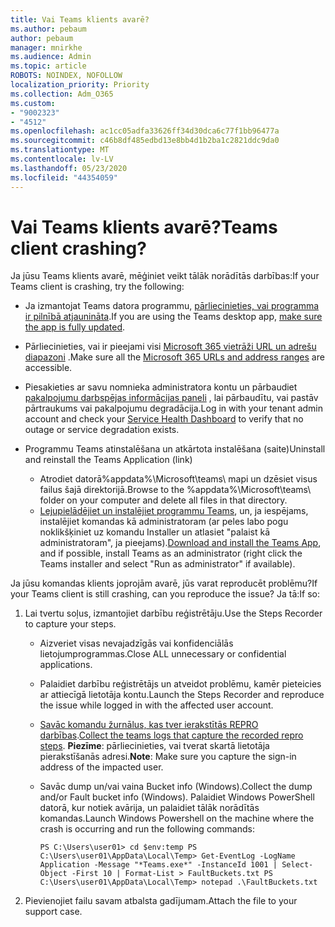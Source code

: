 ```yaml
---
title: Vai Teams klients avarē?
ms.author: pebaum
author: pebaum
manager: mnirkhe
ms.audience: Admin
ms.topic: article
ROBOTS: NOINDEX, NOFOLLOW
localization_priority: Priority
ms.collection: Adm_O365
ms.custom:
- "9002323"
- "4512"
ms.openlocfilehash: ac1cc05adfa33626ff34d30dca6c77f1bb96477a
ms.sourcegitcommit: c46b8df485edbd13e8bb4d1b2ba1c2821ddc9da0
ms.translationtype: MT
ms.contentlocale: lv-LV
ms.lasthandoff: 05/23/2020
ms.locfileid: "44354059"
---
```

# <a name="teams-client-crashing"></a><span data-ttu-id="97b69-102">Vai Teams klients avarē?</span><span class="sxs-lookup"><span data-stu-id="97b69-102">Teams client crashing?</span></span>

<span data-ttu-id="97b69-103">Ja jūsu Teams klients avarē, mēģiniet veikt tālāk norādītās darbības:</span><span class="sxs-lookup"><span data-stu-id="97b69-103">If your Teams client is crashing, try the following:</span></span>

- <span data-ttu-id="97b69-104">Ja izmantojat Teams datora programmu, [pārliecinieties, vai programma ir pilnībā atjaunināta](https://support.office.com/article/Update-Microsoft-Teams-535a8e4b-45f0-4f6c-8b3d-91bca7a51db1).</span><span class="sxs-lookup"><span data-stu-id="97b69-104">If you are using the Teams desktop app, [make sure the app is fully updated](https://support.office.com/article/Update-Microsoft-Teams-535a8e4b-45f0-4f6c-8b3d-91bca7a51db1).</span></span>

- <span data-ttu-id="97b69-105">Pārliecinieties, vai ir pieejami visi [Microsoft 365 vietrāži URL un adrešu diapazoni](https://docs.microsoft.com/microsoftteams/connectivity-issues) .</span><span class="sxs-lookup"><span data-stu-id="97b69-105">Make sure all the [Microsoft 365 URLs and address ranges](https://docs.microsoft.com/microsoftteams/connectivity-issues) are accessible.</span></span>

- <span data-ttu-id="97b69-106">Piesakieties ar savu nomnieka administratora kontu un pārbaudiet [pakalpojumu darbspējas informācijas paneli](https://docs.microsoft.com/office365/enterprise/view-service-health) , lai pārbaudītu, vai pastāv pārtraukums vai pakalpojumu degradācija.</span><span class="sxs-lookup"><span data-stu-id="97b69-106">Log in with your tenant admin account and check your [Service Health Dashboard](https://docs.microsoft.com/office365/enterprise/view-service-health) to verify that no outage or service degradation exists.</span></span>

- <span data-ttu-id="97b69-107">Programmu Teams atinstalēšana un atkārtota instalēšana (saite)</span><span class="sxs-lookup"><span data-stu-id="97b69-107">Uninstall and reinstall the Teams Application (link)</span></span>
    - <span data-ttu-id="97b69-108">Atrodiet datorā%appdata%\Microsoft\teams\ mapi un dzēsiet visus failus šajā direktorijā.</span><span class="sxs-lookup"><span data-stu-id="97b69-108">Browse to the %appdata%\Microsoft\teams\ folder on your computer and delete all files in that directory.</span></span>
    - <span data-ttu-id="97b69-109">[Lejupielādējiet un instalējiet programmu Teams](https://www.microsoft.com/microsoft-365/microsoft-teams/group-chat-software#office-DesktopAppDownload-ofoushy), un, ja iespējams, instalējiet komandas kā administratoram (ar peles labo pogu noklikšķiniet uz komandu Installer un atlasiet "palaist kā administratoram", ja pieejams).</span><span class="sxs-lookup"><span data-stu-id="97b69-109">[Download and install the Teams App](https://www.microsoft.com/microsoft-365/microsoft-teams/group-chat-software#office-DesktopAppDownload-ofoushy), and if possible, install Teams as an administrator (right click the Teams installer and select "Run as administrator" if available).</span></span>

<span data-ttu-id="97b69-110">Ja jūsu komandas klients joprojām avarē, jūs varat reproducēt problēmu?</span><span class="sxs-lookup"><span data-stu-id="97b69-110">If your Teams client is still crashing, can you reproduce the issue?</span></span> <span data-ttu-id="97b69-111">Ja tā:</span><span class="sxs-lookup"><span data-stu-id="97b69-111">If so:</span></span>

1. <span data-ttu-id="97b69-112">Lai tvertu soļus, izmantojiet darbību reģistrētāju.</span><span class="sxs-lookup"><span data-stu-id="97b69-112">Use the Steps Recorder to capture your steps.</span></span>
    - <span data-ttu-id="97b69-113">Aizveriet visas nevajadzīgās vai konfidenciālās lietojumprogrammas.</span><span class="sxs-lookup"><span data-stu-id="97b69-113">Close ALL unnecessary or confidential applications.</span></span>
    - <span data-ttu-id="97b69-114">Palaidiet darbību reģistrētājs un atveidot problēmu, kamēr pieteicies ar attiecīgā lietotāja kontu.</span><span class="sxs-lookup"><span data-stu-id="97b69-114">Launch the Steps Recorder and reproduce the issue while logged in with the affected user account.</span></span>
    - <span data-ttu-id="97b69-115">[Savāc komandu žurnālus, kas tver ierakstītās REPRO darbības](https://docs.microsoft.com/microsoftteams/log-files).</span><span class="sxs-lookup"><span data-stu-id="97b69-115">[Collect the teams logs that capture the recorded repro steps](https://docs.microsoft.com/microsoftteams/log-files).</span></span> <span data-ttu-id="97b69-116">**Piezīme**: pārliecinieties, vai tverat skartā lietotāja pierakstīšanās adresi.</span><span class="sxs-lookup"><span data-stu-id="97b69-116">**Note**: Make sure you capture the sign-in address of the impacted user.</span></span>
    - <span data-ttu-id="97b69-117">Savāc dump un/vai vaina Bucket info (Windows).</span><span class="sxs-lookup"><span data-stu-id="97b69-117">Collect the dump and/or Fault bucket info (Windows).</span></span> <span data-ttu-id="97b69-118">Palaidiet Windows PowerShell datorā, kur notiek avārija, un palaidiet tālāk norādītās komandas.</span><span class="sxs-lookup"><span data-stu-id="97b69-118">Launch Windows Powershell on the machine where the crash is occurring and run the following commands:</span></span>

        `
        PS C:\Users\user01> cd $env:temp
        PS C:\Users\user01\AppData\Local\Temp> Get-EventLog -LogName Application -Message "*Teams.exe*" -InstanceId 1001 | Select-Object -First 10 | Format-List > FaultBuckets.txt
        PS C:\Users\user01\AppData\Local\Temp> notepad .\FaultBuckets.txt
        `
    
2. <span data-ttu-id="97b69-119">Pievienojiet failu savam atbalsta gadījumam.</span><span class="sxs-lookup"><span data-stu-id="97b69-119">Attach the file to your support case.</span></span>
